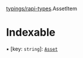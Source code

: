[typings/rapi-types](../modules/typings_rapi_types.md).AssetItem

# Indexable

▪ [key: `string`]: [`Asset`](typings_rapi_types.Asset.md)
